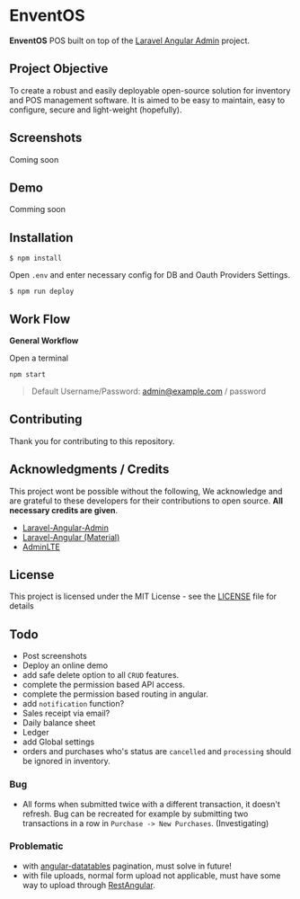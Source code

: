 # EnventOS
**EnventOS** POS built on top of the [Laravel Angular Admin](http://silverbux.github.io/laravel-angular-admin/) project.

## Project Objective
To create a robust and easily deployable open-source solution for inventory and POS management software. It is aimed to be easy to maintain, easy to configure, secure and light-weight (hopefully).

## Screenshots
Coming soon

## Demo
Comming soon

## Installation
```
$ npm install
```

Open ```.env``` and enter necessary config for DB and Oauth Providers Settings.

```
$ npm run deploy
```

## Work Flow

**General Workflow**

Open a terminal
```
npm start
```

> Default Username/Password: admin@example.com / password


## Contributing

Thank you for contributing to this repository.

## Acknowledgments / Credits
This project wont be possible without the following, We acknowledge and are grateful to these developers for their contributions to open source. **All necessary credits are given**.
* [Laravel-Angular-Admin](http://silverbux.github.io/laravel-angular-admin/)
* [Laravel-Angular (Material)](https://laravel-angular.readme.io)
* [AdminLTE](https://github.com/almasaeed2010/AdminLTE)

## License

This project is licensed under the MIT License - see the [LICENSE](LICENSE) file for details

## Todo
- Post screenshots
- Deploy an online demo
- add  safe delete option to all `CRUD` features.
- complete the permission based API access.
- complete the permission based routing in angular.
- add `notification` function?
- Sales receipt via email?
- Daily balance sheet
- Ledger
- add Global settings
- orders and purchases who's status are `cancelled` and `processing` should be ignored in inventory.

### Bug
- All forms when submitted twice with a different transaction, it doesn't refresh.
Bug can be recreated for example by submitting two transactions in a row in `Purchase -> New Purchases`. (Investigating)

### Problematic
- with [angular-datatables]() pagination, must solve in future!
- with file uploads, normal form upload not applicable, must have some way to upload through [RestAngular](https://github.com/mgonto/restangular).
